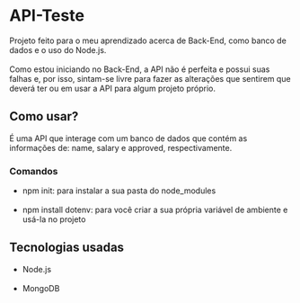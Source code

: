 # API-Teste

Projeto feito para o meu aprendizado acerca de Back-End, como banco de dados e o uso do Node.js. <br><br>
Como estou iniciando no Back-End, a API não é perfeita e possui suas falhas e, por isso, sintam-se livre para fazer as alterações que sentirem que deverá ter ou em usar a API 
para algum projeto próprio.

## Como usar?
É uma API que interage com um banco de dados que contém as informações de: name, salary e approved, respectivamente.

### Comandos
* npm init: para instalar a sua pasta do node_modules <br><br>
* npm install dotenv: para você criar a sua própria variável de ambiente e usá-la no projeto

## Tecnologias usadas
* Node.js <br><br>
* MongoDB
